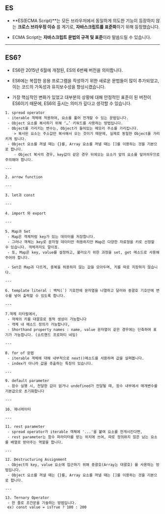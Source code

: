 ## ES

- **ES(ECMA Script)**는 모든 브라우저에서 동일하게 의도한 기능이 등장하지 않는 **크로스 브라우징 이슈** 를 계기로, **자바스크립트를 표준화**하기 위해 등장했습니다.

- ECMA Script는 **자바스크립트 문법의 규격 및 표준**이라 말씀드릴 수 있습니다.


---

## ES6?
- ES6란 2015년 6월에 개정된, ES의 6번째 버전을 의미합니다. 

- ES6에는 복잡한 응용 프로그램을 작성하기 위한 새로운 문법들이 많이 추가되었고, 이는 코드의 가독성과 유지보수성을 향상시켰습니다. 

- 가장 핵심적인 변화가 있었고 대부분의 상황에 대해 안정적인 표준이 된 버전이 ES6이기 때문에, ES6의 출시는 의미가 깊다고 생각할 수 있습니다.

```
1. spread operator
 - iterable 객체에 적용하여, 요소를 풀어 전개할 수 있는 문법입니다.
 - Object 요소를 복사하기 위해 ‘…’ 키워드를 사용하는 방법입니다.
 - Object를 가리키는 변수는, Object가 들어있는 메모리 주소를 가리킵니다.
    > 복사된 요소는 주소값만 복사해서 오는 것이기 때문에, 실제로 동일한 Object를 가리키게 됩니다.
 - Object 요소를 꺼낼 때는 {}를, Array 요소를 꺼낼 때는 []를 이용하는 것을 기본으로 합니다.
    - Object 복사의 경우, key값이 같은 경우 뒤에오는 요소가 앞의 요소를 덮어씌우므로 주의해야 합니다.

---

2. arrow function

---

3. let과 const

---

4. import 와 export

---

5. Map과 Set
 - Map은 객체처럼 key가 있는 데이터를 저장합니다.
 - 그러나 객체는 key로 문자형 데이터만 허용하지만 Map은 다양한 자료형을 키로 선정할 수 있습니다. 객체까지도 말이죠.
 - 또, Map은 key, value를 설정하고, 불러오기 위한 과정을 set, get 메소드로 사용해주어야 합니다.

 - Set은 Map과 다르게, 중복을 허용하지 않는 값을 모아두며, 키를 따로 지장하지 않습니다. 

---

6. template literal : 백틱(`) 기호안에 문자열을 나열하고 달러와 중괄호 기호안에 변수를 넣어 출력할 수 있도록 합니다.

---

7.객체 리터럴에서, 
 - 객체의 키를 대괄호로 동적 생성이 가능합니다
 - 객체 내 메소드 정의가 가능합니다,
 - Shorthand property names : name, value 문자열이 같은 경우에는 단축하여 표기가 가능합니다. (쇼트핸드 프로퍼티 네임)

---

8. for of 문법 
 - iterable 객체에 대해 내부적으로 next()메소드를 사용하며 값을 살펴봅니다. 
 - index가 아니라 값을 추출하는 특징이 있습니다.

---

9. default parameter
 - 함수 실행 시, 전달한 값이 없거나 undefined가 전달될 때, 함수 내부에서 매개변수를 기본값으로 초기화합니다

---

10. 제너레이터

---

11. rest parameter
 - spread operator가 iterable 객체에 '...'을 붙여 요소를 전개시킨다면,
 - rest parameter는 함수 파라미터를 받는 위치에 쓰여, 따로 정의하지 않은 남는 요소를 배열로 받아주는 역할을 합니다.

---

12. Destructuring Assignment
 - Object의 key, value 요소에 접근하기 위해 중괄호(Array는 대괄호) 를 사용하는 방법입니다.
 - Object 요소를 꺼낼 때는 {}를, Array 요소를 꺼낼 때는 []를 이용하는 것을 기본으로 합니다.

---

13. Ternary Operator
 - 한 줄로 조건문을 기술하는 방법입니다.
 ex) const value = isTrue ? 100 : 200

```